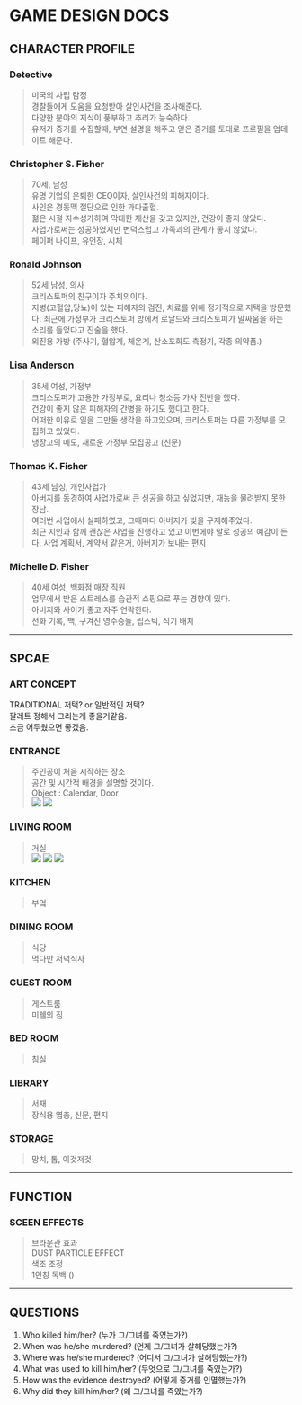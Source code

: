 # GAME DESIGN DOCS
## CHARACTER PROFILE

### Detective
> 미국의 사립 탐정  
경찰들에게 도움을 요청받아 살인사건을 조사해준다.  
다양한 분야의 지식이 풍부하고 추리가 능숙하다.  
유저가 증거를 수집할때, 부연 설명을 해주고 얻은 증거를 토대로 프로필을 업데이트 해준다.

### Christopher S. Fisher
> 70세, 남성  
유명 기업의 은퇴한 CEO이자, 살인사건의 피해자이다.  
사인은 경동맥 절단으로 인한 과다출혈.  
젊은 시절 자수성가하여 막대한 재산을 갖고 있지만, 건강이 좋지 않았다.  
사업가로써는 성공하였지만 변덕스럽고 가족과의 관계가 좋지 않았다.  
페이퍼 나이프, 유언장, 시체

### Ronald Johnson
> 52세 남성, 의사  
크리스토퍼의 친구이자 주치의이다.  
지병(고혈압,당뇨)이 있는 피해자의 검진, 치료를 위해 정기적으로 저택을 방문했다. 
최근에 가정부가 크리스토퍼 방에서 로날드와 크리스토퍼가 말싸움을 하는 소리를 들었다고 진술을 했다.  
외진용 가방 (주사기, 혈압계, 체온계, 산소포화도 측정기, 각종 의약품.)

### Lisa Anderson
> 35세 여성, 가정부  
크리스토퍼가 고용한 가정부로, 요리나 청소등 가사 전반을 했다.  
건강이 좋지 않은 피해자의 간병을 하기도 했다고 한다.  
어떠한 이유로 일을 그만둘 생각을 하고있으며, 크리스토퍼는 다른 가정부를 모집하고 있었다.  
냉장고의 메모, 새로운 가정부 모집공고 (신문)

### Thomas K. Fisher
> 43세 남성, 개인사업가  
아버지를 동경하여 사업가로써 큰 성공을 하고 싶었지만, 재능을 물려받지 못한 장남.  
여러번 사업에서 실패하였고, 그때마다 아버지가 빚을 구제해주었다.  
최근 지인과 함께 괜찮은 사업을 진행하고 있고 이번에야 말로 성공의 예감이 든다.
사업 계획서, 계약서 같은거, 아버지가 보내는 편지

### Michelle D. Fisher
> 40세 여성, 백화점 매장 직원  
업무에서 받은 스트레스를 습관적 쇼핑으로 푸는 경향이 있다.  
아버지와 사이가 좋고 자주 연락한다.  
전화 기록, 백, 구겨진 영수증들, 립스틱, 식기 배치

---

## SPCAE
### ART CONCEPT
TRADITIONAL 저택? or 일반적인 저택?  
팔레트 정해서 그리는게 좋을거같음.  
조금 어두웠으면 좋겠음.

### ENTRANCE
> 주인공이 처음 시작하는 장소  
공간 및 시간적 배경을 설명할 것이다.  
Object : Calendar, Door  
![](2023-04-25-13-14-08.png)
![](2023-04-25-13-16-25.png)

### LIVING ROOM
> 거실  
![](2023-04-25-13-18-42.png)
![](2023-04-25-13-24-26.png)
![](2023-04-25-13-24-58.png)

### KITCHEN
> 부엌  


### DINING ROOM
> 식당  
먹다만 저녁식사  


### GUEST ROOM
> 게스트룸  
미쉘의 짐

### BED ROOM
> 침실

### LIBRARY
> 서재  
장식용 엽총, 신문, 편지

### STORAGE
> 망치, 톱, 이것저것


---

## FUNCTION
### SCEEN EFFECTS
> 브라운관 효과  
DUST PARTICLE EFFECT  
색조 조정  
1인칭 독백 ()

---

## QUESTIONS
1. Who killed him/her? (누가 그/그녀를 죽였는가?)
2. When was he/she murdered? (언제 그/그녀가 살해당했는가?)
3. Where was he/she murdered? (어디서 그/그녀가 살해당했는가?)
4. What was used to kill him/her? (무엇으로 그/그녀를 죽였는가?)  
5. How was the evidence destroyed? (어떻게 증거를 인멸했는가?)
6. Why did they kill him/her? (왜 그/그녀를 죽였는가?)